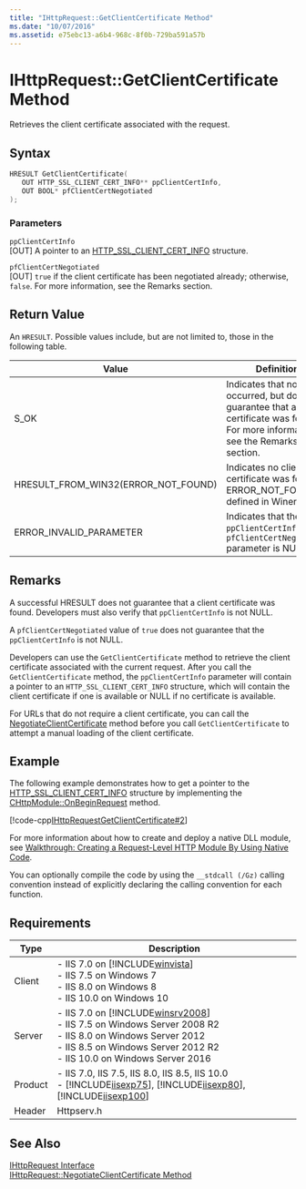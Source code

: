 ```yaml
---
title: "IHttpRequest::GetClientCertificate Method"
ms.date: "10/07/2016"
ms.assetid: e75ebc13-a6b4-968c-8f0b-729ba591a57b
---
```

# IHttpRequest::GetClientCertificate Method

Retrieves the client certificate associated with the request.  
  
## Syntax  
  
```cpp  
HRESULT GetClientCertificate(  
   OUT HTTP_SSL_CLIENT_CERT_INFO** ppClientCertInfo,  
   OUT BOOL* pfClientCertNegotiated  
);  
```  
  
### Parameters  

 `ppClientCertInfo`  
 [OUT] A pointer to an [HTTP_SSL_CLIENT_CERT_INFO](https://go.microsoft.com/fwlink/?LinkId=63150) structure.  
  
 `pfClientCertNegotiated`  
 [OUT] `true` if the client certificate has been negotiated already; otherwise, `false`. For more information, see the Remarks section.  
  
## Return Value  

 An `HRESULT`. Possible values include, but are not limited to, those in the following table.  
  
|Value|Definition|  
|-----------|----------------|  
|S_OK|Indicates that no error occurred, but does not guarantee that a certificate was found. For more information, see the Remarks section.|  
|HRESULT_FROM_WIN32(ERROR_NOT_FOUND)|Indicates no client certificate was found. ERROR_NOT_FOUND is defined in Winerror.h.|  
|ERROR_INVALID_PARAMETER|Indicates that the `ppClientCertInfo` or `pfClientCertNegotiated` parameter is NULL.|  
  
## Remarks  

 A successful HRESULT does not guarantee that a client certificate was found. Developers must also verify that `ppClientCertInfo` is not NULL.  
  
 A `pfClientCertNegotiated` value of `true` does not guarantee that the `ppClientCertInfo` is not NULL.  
  
 Developers can use the `GetClientCertificate` method to retrieve the client certificate associated with the current request. After you call the `GetClientCertificate` method, the `ppClientCertInfo` parameter will contain a pointer to an `HTTP_SSL_CLIENT_CERT_INFO` structure, which will contain the client certificate if one is available or NULL if no certificate is available.  
  
 For URLs that do not require a client certificate, you can call the [NegotiateClientCertificate](../../web-development-reference/native-code-api-reference/ihttprequest-negotiateclientcertificate-method.md) method before you call `GetClientCertificate` to attempt a manual loading of the client certificate.  
  
## Example  

 The following example demonstrates how to get a pointer to the [HTTP_SSL_CLIENT_CERT_INFO](https://go.microsoft.com/fwlink/?LinkId=63150) structure by implementing the [CHttpModule::OnBeginRequest](../../web-development-reference/native-code-api-reference/chttpmodule-onbeginrequest-method.md) method.  
  
 [!code-cpp[IHttpRequestGetClientCertificate#2](../../../samples/snippets/cpp/VS_Snippets_IIS/IIS7/IHttpRequestGetClientCertificate/cpp/mymodule.cpp#2)]  
  
 For more information about how to create and deploy a native DLL module, see [Walkthrough: Creating a Request-Level HTTP Module By Using Native Code](../../web-development-reference/native-code-development-overview/walkthrough-creating-a-request-level-http-module-by-using-native-code.md).  
  
 You can optionally compile the code by using the `__stdcall (/Gz)` calling convention instead of explicitly declaring the calling convention for each function.  
  
## Requirements  
  
|Type|Description|  
|----------|-----------------|  
|Client|-   IIS 7.0 on [!INCLUDE[winvista](../../wmi-provider/includes/winvista-md.md)]<br />-   IIS 7.5 on Windows 7<br />-   IIS 8.0 on Windows 8<br />-   IIS 10.0 on Windows 10|  
|Server|-   IIS 7.0 on [!INCLUDE[winsrv2008](../../wmi-provider/includes/winsrv2008-md.md)]<br />-   IIS 7.5 on Windows Server 2008 R2<br />-   IIS 8.0 on Windows Server 2012<br />-   IIS 8.5 on Windows Server 2012 R2<br />-   IIS 10.0 on Windows Server 2016|  
|Product|-   IIS 7.0, IIS 7.5, IIS 8.0, IIS 8.5, IIS 10.0<br />-   [!INCLUDE[iisexp75](../../web-development-reference/native-code-api-reference/includes/iisexp75-md.md)], [!INCLUDE[iisexp80](../../web-development-reference/native-code-api-reference/includes/iisexp80-md.md)], [!INCLUDE[iisexp100](../../web-development-reference/native-code-api-reference/includes/iisexp100-md.md)]|  
|Header|Httpserv.h|  
  
## See Also  

 [IHttpRequest Interface](../../web-development-reference/native-code-api-reference/ihttprequest-interface.md)   
 [IHttpRequest::NegotiateClientCertificate Method](../../web-development-reference/native-code-api-reference/ihttprequest-negotiateclientcertificate-method.md)
